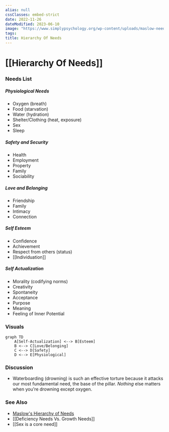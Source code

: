 ```yaml
---
alias: null
cssClasses: embed-strict
date: 2022-11-26
dateModified: 2023-06-10
image: "https://www.simplypsychology.org/wp-content/uploads/maslow-needs3.jpg"
tags: 
title: Hierarchy Of Needs
---
```


# [[Hierarchy Of Needs]]

### Needs List

##### Physiological Needs

- Oxygen (breath)
- Food (starvation)
- Water (hydration)
- Shelter/Clothing (heat, exposure)
- Sex
- Sleep

##### Safety and Security

- Health
- Employment
- Property
- Family
- Sociability

##### Love and Belonging

- Friendship
- Family
- Intimacy
- Connection

##### Self Esteem

- Confidence
- Achievement
- Respect from others (status)
- [[Individuation]]

##### Self Actualization

- Morality (codifying norms)
- Creativity
- Spontaneity
- Acceptance
- Purpose
- Meaning
- Feeling of Inner Potential

### Visuals

``` mermaid
graph TD
    A[Self-Actualization] <--> B[Esteem]
    B <--> C[Love/Belonging]
    C <--> D[Safety]
    D <--> E[Physiological]

```

### Discussion

- Waterboarding (drowning) is such an effective torture because it attacks our most fundamental need, the base of the pillar. _Nothing_ else matters when you're drowning except oxygen.

### See Also

- [Maslow's Hierarchy of Needs](https://www.simplypsychology.org/maslow.html)
- [[Deficiency Needs Vs. Growth Needs]]
- [[Sex is a core need]]
